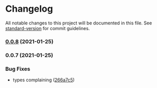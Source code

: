 # Changelog

All notable changes to this project will be documented in this file. See [standard-version](https://github.com/conventional-changelog/standard-version) for commit guidelines.

### [0.0.8](https://github.com/excelWithBusiness/webmobile-cms-content/compare/v0.0.7...v0.0.8) (2021-01-25)

### 0.0.7 (2021-01-25)


### Bug Fixes

* types complaining ([266a7c5](https://github.com/excelWithBusiness/webmobile-cms-content/commit/266a7c57be37f2555c6725977e506423a574397a))
